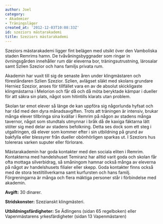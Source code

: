 ```yaml
---
author: Joel
category:
- Akademier
- Träningsläger
created_at: '2012-12-03T10:08:33Z'
id: szeziors mästarakademi
title: Szeziors mästarakademi
---
```

Szeziors mästarakademi ligger fint belägen med utsikt över den Vamboliska staden Remrims hamn. De tvåvåningsbyggnader som ringar in övningsgården innehåller rum där eleverna bor, träningsutrustning, lärosalar samt Szlien Szezior och hans familjs privata rum.

Akademin har vuxit till sig de senaste åren under klingmästaren och föreståndaren Szlien Szezior. Szlien, avlägset släkt med skolans grundare Herniez Szezior, anses för tillfället vara en av de absolut skickligaste klingmästarna i Melorion och får då och då möta beryktade kämpar i dueller för att säkra sin plats, något som hitintills klarats utan problem.

Skolan tar emot elever så länge de kan uppföra sig någorlunda hyfsat och har råd med den dyra månadsavgiften. Trots att träningen är intensiv, brukar många elever tillbringa sina kvällar i Remrim på någon av stadens många tavernor, något som stundtals utmynnar i bråk då de kaxiga fäktarna lätt stöter sig med delar av stadens befolkning. Detta ses dock som ett steg i utgallringen, då elever som kommer efter i sin utbildning på grund av bakfylla eller blessyrer från dueller obönhörligen sparkas ut. I Szeziors hus tolereras varken suputer eller förlorare.

Mästarakademin har goda kontakter med den sociala eliten i Remrim. Kontakterna med handelshuset Temiranz har alltid varit goda och skolan får ofta mottaga silverbidrag, så småningom hamnar också många av eleverna på något av handelshusets filialer eller skepp. Goda kontakter finns också med de stora textiltillverkarna samt kurfursten och hans familj. Förgreningarna är många och flera mäktiga personer står i förbindelse med akademin.

**Avgift:** 30 dinarer.

**Stridskonster:** Szezianskt klingmästeri.

**Utbildningsfärdigheter:** Se Ädlingens (sidan 65 regelboken) eller Vapenmästarens yrkesfärdigheter (sidan 13 Vapenmästaren)